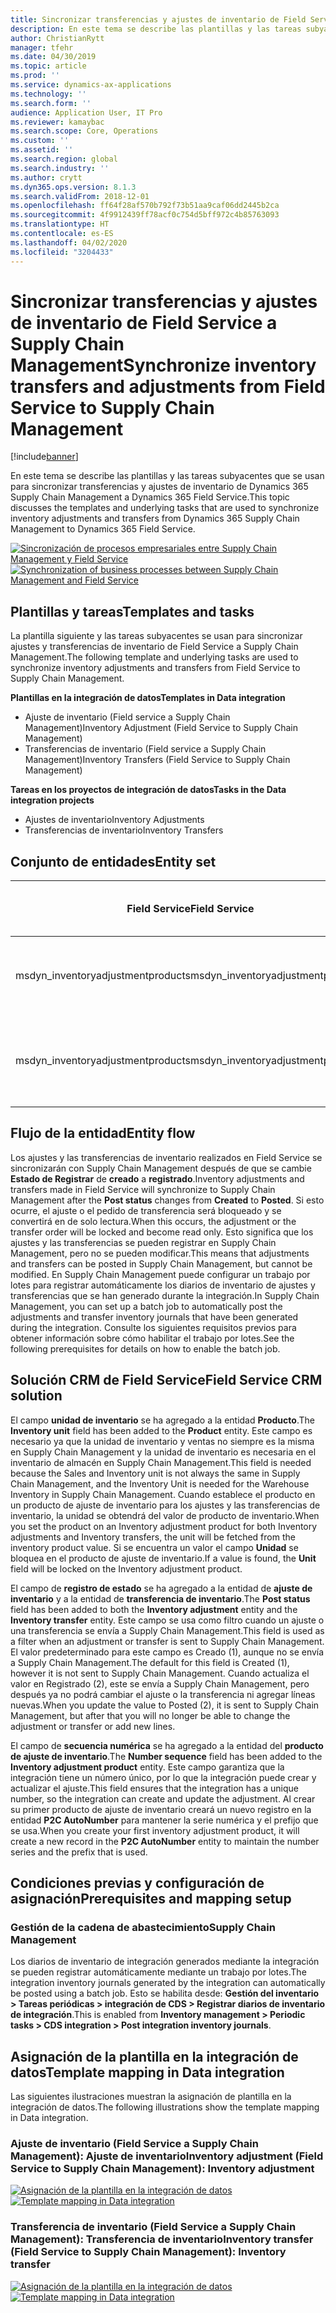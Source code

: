 ```yaml
---
title: Sincronizar transferencias y ajustes de inventario de Field Service a Supply Chain Management
description: En este tema se describe las plantillas y las tareas subyacentes que se usan para sincronizar transferencias y ajustes de inventario de Dynamics 365 Supply Chain Management a Dynamics 365 Field Service.
author: ChristianRytt
manager: tfehr
ms.date: 04/30/2019
ms.topic: article
ms.prod: ''
ms.service: dynamics-ax-applications
ms.technology: ''
ms.search.form: ''
audience: Application User, IT Pro
ms.reviewer: kamaybac
ms.search.scope: Core, Operations
ms.custom: ''
ms.assetid: ''
ms.search.region: global
ms.search.industry: ''
ms.author: crytt
ms.dyn365.ops.version: 8.1.3
ms.search.validFrom: 2018-12-01
ms.openlocfilehash: ff64f28af570b792f73b51aa9caf06dd2445b2ca
ms.sourcegitcommit: 4f9912439ff78acf0c754d5bff972c4b85763093
ms.translationtype: HT
ms.contentlocale: es-ES
ms.lasthandoff: 04/02/2020
ms.locfileid: "3204433"
---
```

# <a name="synchronize-inventory-transfers-and-adjustments-from-field-service-to-supply-chain-management"></a><span data-ttu-id="77fef-103">Sincronizar transferencias y ajustes de inventario de Field Service a Supply Chain Management</span><span class="sxs-lookup"><span data-stu-id="77fef-103">Synchronize inventory transfers and adjustments from Field Service to Supply Chain Management</span></span>

[!include[banner](../includes/banner.md)]

<span data-ttu-id="77fef-104">En este tema se describe las plantillas y las tareas subyacentes que se usan para sincronizar transferencias y ajustes de inventario de Dynamics 365 Supply Chain Management a Dynamics 365 Field Service.</span><span class="sxs-lookup"><span data-stu-id="77fef-104">This topic discusses the templates and underlying tasks that are used to synchronize inventory adjustments and transfers from Dynamics 365 Supply Chain Management to Dynamics 365 Field Service.</span></span>

<span data-ttu-id="77fef-105">[![Sincronización de procesos empresariales entre Supply Chain Management y Field Service](./media/FSTransAdjOW.png)](./media/FSTransAdjOW.png)</span><span class="sxs-lookup"><span data-stu-id="77fef-105">[![Synchronization of business processes between Supply Chain Management and Field Service](./media/FSTransAdjOW.png)](./media/FSTransAdjOW.png)</span></span>

## <a name="templates-and-tasks"></a><span data-ttu-id="77fef-106">Plantillas y tareas</span><span class="sxs-lookup"><span data-stu-id="77fef-106">Templates and tasks</span></span>
<span data-ttu-id="77fef-107">La plantilla siguiente y las tareas subyacentes se usan para sincronizar ajustes y transferencias de inventario de Field Service a Supply Chain Management.</span><span class="sxs-lookup"><span data-stu-id="77fef-107">The following template and underlying tasks are used to synchronize inventory adjustments and transfers from Field Service to Supply Chain Management.</span></span>

<span data-ttu-id="77fef-108">**Plantillas en la integración de datos**</span><span class="sxs-lookup"><span data-stu-id="77fef-108">**Templates in Data integration**</span></span>
- <span data-ttu-id="77fef-109">Ajuste de inventario (Field service a Supply Chain Management)</span><span class="sxs-lookup"><span data-stu-id="77fef-109">Inventory Adjustment (Field Service to Supply Chain Management)</span></span>
- <span data-ttu-id="77fef-110">Transferencias de inventario (Field service a Supply Chain Management)</span><span class="sxs-lookup"><span data-stu-id="77fef-110">Inventory Transfers (Field Service to Supply Chain Management)</span></span>

<span data-ttu-id="77fef-111">**Tareas en los proyectos de integración de datos**</span><span class="sxs-lookup"><span data-stu-id="77fef-111">**Tasks in the Data integration projects**</span></span>
- <span data-ttu-id="77fef-112">Ajustes de inventario</span><span class="sxs-lookup"><span data-stu-id="77fef-112">Inventory Adjustments</span></span>
- <span data-ttu-id="77fef-113">Transferencias de inventario</span><span class="sxs-lookup"><span data-stu-id="77fef-113">Inventory Transfers</span></span>

## <a name="entity-set"></a><span data-ttu-id="77fef-114">Conjunto de entidades</span><span class="sxs-lookup"><span data-stu-id="77fef-114">Entity set</span></span>
| <span data-ttu-id="77fef-115">Field Service</span><span class="sxs-lookup"><span data-stu-id="77fef-115">Field Service</span></span>                     | <span data-ttu-id="77fef-116">Gestión de la cadena de abastecimiento</span><span class="sxs-lookup"><span data-stu-id="77fef-116">Supply Chain Management</span></span>                          |
|-----------------------------------|----------------------------------------------------|
| <span data-ttu-id="77fef-117">msdyn_inventoryadjustmentproducts</span><span class="sxs-lookup"><span data-stu-id="77fef-117">msdyn_inventoryadjustmentproducts</span></span> |   <span data-ttu-id="77fef-118">Encabezados y líneas de diario de ajustes de inventario de CDS</span><span class="sxs-lookup"><span data-stu-id="77fef-118">CDS Inventory adjustment journal headers and lines</span></span> |
| <span data-ttu-id="77fef-119">msdyn_inventoryadjustmentproducts</span><span class="sxs-lookup"><span data-stu-id="77fef-119">msdyn_inventoryadjustmentproducts</span></span> | <span data-ttu-id="77fef-120">Encabezados y líneas de diario de transferencia de inventario de CDS</span><span class="sxs-lookup"><span data-stu-id="77fef-120">CDS inventory transfer journal headers and lines</span></span>   |

## <a name="entity-flow"></a><span data-ttu-id="77fef-121">Flujo de la entidad</span><span class="sxs-lookup"><span data-stu-id="77fef-121">Entity flow</span></span>
<span data-ttu-id="77fef-122">Los ajustes y las transferencias de inventario realizados en Field Service se sincronizarán con Supply Chain Management después de que se cambie **Estado de Registrar** de **creado** a **registrado**.</span><span class="sxs-lookup"><span data-stu-id="77fef-122">Inventory adjustments and transfers made in Field Service will synchronize to Supply Chain Management after the **Post status** changes from **Created** to **Posted**.</span></span> <span data-ttu-id="77fef-123">Si esto ocurre, el ajuste o el pedido de transferencia será bloqueado y se convertirá en de solo lectura.</span><span class="sxs-lookup"><span data-stu-id="77fef-123">When this occurs, the adjustment or the transfer order will be locked and become read only.</span></span> <span data-ttu-id="77fef-124">Esto significa que los ajustes y las transferencias se pueden registrar en Supply Chain Management, pero no se pueden modificar.</span><span class="sxs-lookup"><span data-stu-id="77fef-124">This means that adjustments and transfers can be posted in Supply Chain Management, but cannot be modified.</span></span> <span data-ttu-id="77fef-125">En Supply Chain Management puede configurar un trabajo por lotes para registrar automáticamente los diarios de inventario de ajustes y transferencias que se han generado durante la integración.</span><span class="sxs-lookup"><span data-stu-id="77fef-125">In Supply Chain Management, you can set up a batch job to automatically post the adjustments and transfer inventory journals that have been generated during the integration.</span></span> <span data-ttu-id="77fef-126">Consulte los siguientes requisitos previos para obtener información sobre cómo habilitar el trabajo por lotes.</span><span class="sxs-lookup"><span data-stu-id="77fef-126">See the following prerequisites for details on how to enable the batch job.</span></span>

## <a name="field-service-crm-solution"></a><span data-ttu-id="77fef-127">Solución CRM de Field Service</span><span class="sxs-lookup"><span data-stu-id="77fef-127">Field Service CRM solution</span></span> 
<span data-ttu-id="77fef-128">El campo **unidad de inventario** se ha agregado a la entidad **Producto**.</span><span class="sxs-lookup"><span data-stu-id="77fef-128">The **Inventory unit** field has been added to the **Product** entity.</span></span> <span data-ttu-id="77fef-129">Este campo es necesario ya que la unidad de inventario y ventas no siempre es la misma en Supply Chain Management y la unidad de inventario es necesaria en el inventario de almacén en Supply Chain Management.</span><span class="sxs-lookup"><span data-stu-id="77fef-129">This field is needed because the Sales and Inventory unit is not always the same in Supply Chain Management, and the Inventory Unit is needed for the Warehouse Inventory in Supply Chain Management.</span></span>
<span data-ttu-id="77fef-130">Cuando establece el producto en un producto de ajuste de inventario para los ajustes y las transferencias de inventario, la unidad se obtendrá del valor de producto de inventario.</span><span class="sxs-lookup"><span data-stu-id="77fef-130">When you set the product on an Inventory adjustment product for both Inventory adjustments and Inventory transfers, the unit will be fetched from the inventory product value.</span></span> <span data-ttu-id="77fef-131">Si se encuentra un valor el campo **Unidad** se bloquea en el producto de ajuste de inventario.</span><span class="sxs-lookup"><span data-stu-id="77fef-131">If a value is found, the **Unit** field will be locked on the Inventory adjustment product.</span></span>

<span data-ttu-id="77fef-132">El campo de **registro de estado** se ha agregado a la entidad de **ajuste de inventario** y a la entidad de **transferencia de inventario**.</span><span class="sxs-lookup"><span data-stu-id="77fef-132">The **Post status** field has been added to both the **Inventory adjustment** entity and the **Inventory transfer** entity.</span></span> <span data-ttu-id="77fef-133">Este campo se usa como filtro cuando un ajuste o una transferencia se envía a Supply Chain Management.</span><span class="sxs-lookup"><span data-stu-id="77fef-133">This field is used as a filter when an adjustment or transfer is sent to Supply Chain Management.</span></span> <span data-ttu-id="77fef-134">El valor predeterminado para este campo es Creado (1), aunque no se envía a Supply Chain Management.</span><span class="sxs-lookup"><span data-stu-id="77fef-134">The default for this field is Created (1), however it is not sent to Supply Chain Management.</span></span> <span data-ttu-id="77fef-135">Cuando actualiza el valor en Registrado (2), este se envía a Supply Chain Management, pero después ya no podrá cambiar el ajuste o la transferencia ni agregar líneas nuevas.</span><span class="sxs-lookup"><span data-stu-id="77fef-135">When you update the value to Posted (2), it is sent to Supply Chain Management, but after that you will no longer be able to change the adjustment or transfer or add new lines.</span></span>

<span data-ttu-id="77fef-136">El campo de **secuencia numérica** se ha agregado a la entidad del **producto de ajuste de inventario**.</span><span class="sxs-lookup"><span data-stu-id="77fef-136">The **Number sequence** field has been added to the **Inventory adjustment product** entity.</span></span> <span data-ttu-id="77fef-137">Este campo garantiza que la integración tiene un número único, por lo que la integración puede crear y actualizar el ajuste.</span><span class="sxs-lookup"><span data-stu-id="77fef-137">This field ensures that the integration has a unique number, so the integration can create and update the adjustment.</span></span> <span data-ttu-id="77fef-138">Al crear su primer producto de ajuste de inventario creará un nuevo registro en la entidad **P2C AutoNumber** para mantener la serie numérica y el prefijo que se usa.</span><span class="sxs-lookup"><span data-stu-id="77fef-138">When you create your first inventory adjustment product, it will create a new record in the **P2C AutoNumber** entity to maintain the number series and the prefix that is used.</span></span>

## <a name="prerequisites-and-mapping-setup"></a><span data-ttu-id="77fef-139">Condiciones previas y configuración de asignación</span><span class="sxs-lookup"><span data-stu-id="77fef-139">Prerequisites and mapping setup</span></span>

### <a name="supply-chain-management"></a><span data-ttu-id="77fef-140">Gestión de la cadena de abastecimiento</span><span class="sxs-lookup"><span data-stu-id="77fef-140">Supply Chain Management</span></span>
<span data-ttu-id="77fef-141">Los diarios de inventario de integración generados mediante la integración se pueden registrar automáticamente mediante un trabajo por lotes.</span><span class="sxs-lookup"><span data-stu-id="77fef-141">The integration inventory journals generated by the integration can automatically be posted using a batch job.</span></span> <span data-ttu-id="77fef-142">Esto se habilita desde: **Gestión del inventario > Tareas periódicas > integración de CDS > Registrar diarios de inventario de integración**.</span><span class="sxs-lookup"><span data-stu-id="77fef-142">This is enabled from **Inventory management > Periodic tasks > CDS integration > Post integration inventory journals**.</span></span>

## <a name="template-mapping-in-data-integration"></a><span data-ttu-id="77fef-143">Asignación de la plantilla en la integración de datos</span><span class="sxs-lookup"><span data-stu-id="77fef-143">Template mapping in Data integration</span></span>

<span data-ttu-id="77fef-144">Las siguientes ilustraciones muestran la asignación de plantilla en la integración de datos.</span><span class="sxs-lookup"><span data-stu-id="77fef-144">The following illustrations show the template mapping in Data integration.</span></span>

### <a name="inventory-adjustment-field-service-to-supply-chain-management-inventory-adjustment"></a><span data-ttu-id="77fef-145">Ajuste de inventario (Field Service a Supply Chain Management): Ajuste de inventario</span><span class="sxs-lookup"><span data-stu-id="77fef-145">Inventory adjustment (Field Service to Supply Chain Management): Inventory adjustment</span></span>

<span data-ttu-id="77fef-146">[![Asignación de la plantilla en la integración de datos](./media/FSAdj1.png)](./media/FSAdj1.png)</span><span class="sxs-lookup"><span data-stu-id="77fef-146">[![Template mapping in Data integration](./media/FSAdj1.png)](./media/FSAdj1.png)</span></span>


### <a name="inventory-transfer-field-service-to-supply-chain-management-inventory-transfer"></a><span data-ttu-id="77fef-147">Transferencia de inventario (Field Service a Supply Chain Management): Transferencia de inventario</span><span class="sxs-lookup"><span data-stu-id="77fef-147">Inventory transfer (Field Service to Supply Chain Management): Inventory transfer</span></span>

<span data-ttu-id="77fef-148">[![Asignación de la plantilla en la integración de datos](./media/FSTrans1.png)](./media/FSTrans1.png)</span><span class="sxs-lookup"><span data-stu-id="77fef-148">[![Template mapping in Data integration](./media/FSTrans1.png)](./media/FSTrans1.png)</span></span>
